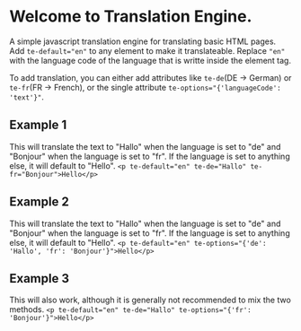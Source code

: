 # Welcome to Translation Engine.
A simple javascript translation engine for translating basic HTML pages.
Add `te-default="en"` to any element to make it translateable. Replace `"en"` with the language code of the language that is writte inside the element tag.

To add translation, you can either add attributes like `te-de`(DE -> German) or `te-fr`(FR -> French), or the single attribute `te-options="{'languageCode': 'text'}"`.

## Example 1
This will translate the text to "Hallo" when the language is set to "de" and "Bonjour" when the language is set to "fr". If the language is set to anything else, it will default to "Hello".
`<p te-default="en" te-de="Hallo" te-fr="Bonjour">Hello</p>`

## Example 2
This will translate the text to "Hallo" when the language is set to "de" and "Bonjour" when the language is set to "fr". If the language is set to anything else, it will default to "Hello".
`<p te-default="en" te-options="{'de': 'Hallo', 'fr': 'Bonjour'}">Hello</p>`

## Example 3
This will also work, although it is generally not recommended to mix the two methods.
`<p te-default="en" te-de="Hallo" te-options="{'fr': 'Bonjour'}">Hello</p>`
